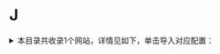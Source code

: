 # J
<details>
<summary>
本目录共收录1个网站，详情见如下，单击导入对应配置：
</summary>

- [简书](https://quantumult.app/x/open-app/add-resource?remote-resource=%7B%22rewrite_remote%22%3A%20%5B%22https%3A%2F%2Fraw.githubusercontent.com%2Fzirawell%2FR-Store%2Fmain%2FRule%2FQuanX%2FAdblock%2FWeb%2FJ%2F%E7%AE%80%E4%B9%A6%2Frewrite%2Fjianshu.conf%2C%20tag%3D%E7%AE%80%E4%B9%A6%22%5D%7D)

</details>